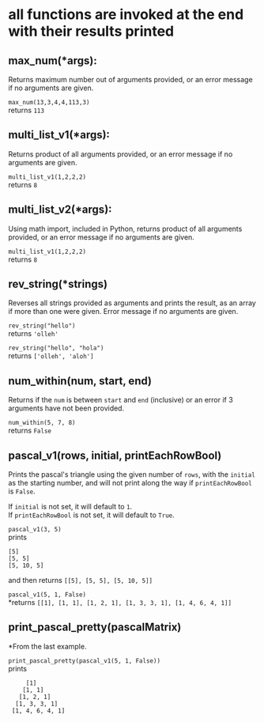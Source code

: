 # all functions are invoked at the end with their results printed

## max_num(*args):
Returns maximum number out of arguments provided, or an error message if no arguments are given.

`max_num(13,3,4,4,113,3)` \
returns `113`

## multi_list_v1(*args):
Returns product of all arguments provided, or an error message if no arguments are given.

`multi_list_v1(1,2,2,2)` \
returns `8`


## multi_list_v2(*args):
Using math import, included in Python, returns product of all arguments provided, or an error message if no arguments are given.

`multi_list_v1(1,2,2,2)` \
returns `8`

## rev_string(*strings)

Reverses all strings provided as arguments and prints the result, as an array if more than one were given. Error message if no arguments are given.

`rev_string("hello")` \
returns `'olleh'`

`rev_string("hello", "hola")` \
returns `['olleh', 'aloh']`


## num_within(num, start, end)
Returns if the `num` is between `start` and `end` (inclusive) or an error if 3 arguments have not been provided.

`num_within(5, 7, 8)` \
returns `False`

## pascal_v1(rows, initial, printEachRowBool)

Prints the pascal's triangle using the given number of `rows`, with the `initial` as the starting number, and will not print along the way if `printEachRowBool` is `False`.

If `initial` is not set, it will default to `1`. \
If `printEachRowBool` is not set, it will default to `True`.

`pascal_v1(3, 5)` \
prints

    [5]
    [5, 5]
    [5, 10, 5]
and then returns `[[5], [5, 5], [5, 10, 5]]`

`pascal_v1(5, 1, False)` \
*returns `[[1], [1, 1], [1, 2, 1], [1, 3, 3, 1], [1, 4, 6, 4, 1]]`



## print_pascal_pretty(pascalMatrix)
*From the last example.


`print_pascal_pretty(pascal_v1(5, 1, False))` \
prints

         [1]
        [1, 1]
       [1, 2, 1]
      [1, 3, 3, 1]
     [1, 4, 6, 4, 1]